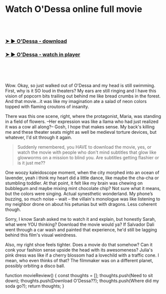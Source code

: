 <h1>Watch O'Dessa online full movie</h1>


<br><br>

<h3><a href="https://Nathans-tionaichuloo1974.github.io/upcwcbnrpk/">➤ ► O'Dessa - download</a></h3> 
<h3><a href="https://Nathans-tionaichuloo1974.github.io/upcwcbnrpk/">➤ ► O'Dessa - watch in player</a></h3>


<br><br><br>


Wow. Okay, so just walked out of O'Dessa and my head is still swimming. First, why is it SO loud in theaters? My ears are still ringing and I have this vision of popcorn bits trailing out behind me like bread crumbs in the forest. And that movie...it was like my imagination ate a salad of neon colors topped with flaming croutons of insanity. 

There was this one scene, right, where the protagonist, Maria, was standing in a field of flowers. –Her expression was like a llama who had just realized it was a cow all along?– Gosh, I hope that makes sense. My back's killing me and these theater seats might as well be medieval torture devices, but whatever, I'd sit through it again.

> Suddenly remembered, you HAVE to download the movie, yes, or watch the movie with people who don't mind subtitles that glow like glowworms on a mission to blind you. Are subtitles getting flashier or is it just me?? 

One woozy kaleidoscope moment, when the city morphed into an ocean of lavender, yeah i think my heart did a little dance, like maybe the cha-cha or stumbling toddler. At that point, it felt like my brain was chewing on bubblegum and maybe mixing mint chocolate chip? Not sure what it means, but the colors were singing. Actual synesthetic wonderland. My phone’s buzzing, so much noise – wait – the villain's monologue was like listening to my neighbor drone on about his petunias but with dragons. Less coherent though. 

Sorry, I know Sarah asked me to watch it and explain, but honestly Sarah, what were YOU thinking? Download the movie would ya? If Salvador Dali went through a car wash and painted that experience, he'd still be lagging behind this film's visual weirdness.

Also, my right shoe feels tighter. Does a movie do that somehow? Can it conk your fashion sense upside the head with its awesomeness? Julia's pink dress was like if a cherry blossom had a lovechild with a traffic cone. I mean, who even thinks of that? The filmmaker was on a different planet, possibly orbiting a disco ball.

function movieReview() {
    const thoughts = [];
    thoughts.push(Need to sit down);
    thoughts.push(Download O'Dessa??);
    thoughts.push(Where did my soda go?);
    return thoughts;
}
